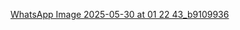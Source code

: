 [WhatsApp Image 2025-05-30 at 01 22 43_b9109936](https://github.com/user-attachments/assets/c60f12fa-d783-48be-8e7b-728204ea4fba)
